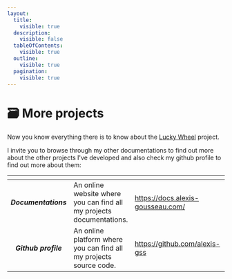```yaml
---
layout:
  title:
    visible: true
  description:
    visible: false
  tableOfContents:
    visible: true
  outline:
    visible: true
  pagination:
    visible: true
---
```


# 🗃️ More projects

Now you know everything there is to know about the [Lucky Wheel](http://lucky-wheel.alexis-gousseau.com/) project.

I invite you to browse through my other documentations to find out more about the other projects I've developed and also check my github profile to find out more about them:

<table data-card-size="large" data-view="cards"><thead><tr><th align="center"></th><th></th><th data-hidden data-card-target data-type="content-ref"></th><th data-hidden data-card-cover data-type="files"></th></tr></thead><tbody><tr><td align="center"><em><strong>Documentations</strong></em></td><td>An online website where you can find all my projects documentations.</td><td><a href="https://docs.alexis-gousseau.com/">https://docs.alexis-gousseau.com/</a></td><td><a href="../.gitbook/assets/documentations.png">documentations.png</a></td></tr><tr><td align="center"><em><strong>Github profile</strong></em></td><td>An online platform where you can find all my projects source code.</td><td><a href="https://github.com/alexis-gss">https://github.com/alexis-gss</a></td><td><a href="../.gitbook/assets/github_profile.png">github_profile.png</a></td></tr></tbody></table>
